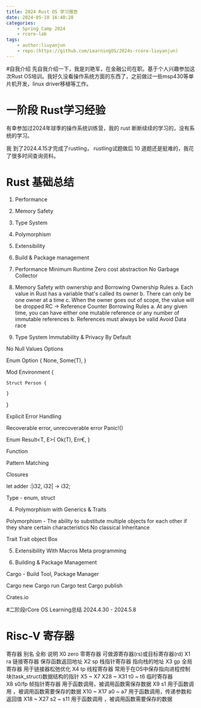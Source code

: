 ```yaml
---
title: 2024 Rust OS 学习报告 
date: 2024-05-10 16:40:28
categories:
    - Spring Camp 2024
    - rcore-lab
tags:
    - author:liuyanjun
    - repo:(https://github.com/LearningOS/2024s-rcore-liuyanjun)
---
```

#自我介绍
先自我介绍一下，我是刘艳军，在金融公司在职。基于个人兴趣参加这次Rust OS培训。我好久没看操作系统方面的东西了，之前做过一些msp430等单片机开发，linux driver移植等工作。

# 一阶段 Rust学习经验
有幸参加过2024年球季的操作系统训练营，我的 rust 断断续续的学习的，没有系统的学习。

我 到了2024.4.15才完成了rustling， rustling试题做后 10 道题还是挺难的，我花了很多时间查询资料。
# Rust 基础总结
1. Performance
2. Memory Safety
3. Type System 
4. Polymorphism
5. Extensibility
6. Build & Package management

1. Performance
Minimum Runtime
Zero cost abstraction
No Garbage Collector
2. Memory Safety with ownership and Borrowing
Ownership Rules
	a. Each value in Rust has a variable that's called its owner
	b. There can only be one owner at a time
	c. When the owner goes out of scope, the value will be dropped
	RC -> Reference Counter
Borrowing Rules
	a. At any given time, you can have either one mutable reference or any number of immutable references
	b. References must always be valid
Avoid Data race


3. Type System
Immutability & Privacy By Default

No Null Values Options

Enum Option<T> {
	None,
	Some(T),
}

Mod Environment {

	Struct Person {
		
	} 
}

Explicit Error Handling

Recoverable error, unrecoverable error
Panic!()

Enum Result<T, E>{
	Ok(T),
	Err€,
}

Function

Pattern Matching

Closures

let adder :|i32, i32| -> i32;



Type - enum, struct

4. Polymorphism with Generics & Traits

Polymorphism - The ability to substitute multiple objects for each other if they share certain characteristics
No classical Inheritance


Trait
Trait object
Box<dyn Item>

5. Extensibility With Macros
Meta programming

6. Building & Package Management

Cargo - Build Tool, Package Manager

Cargo new
Cargo run
Cargo test
Cargo publish

Crates.io

#二阶段rCore OS Learning总结
2024.4.30 - 2024.5.8


# Risc-V 寄存器
寄存器	别名	全称	说明
X0	zero	零寄存器	可做源寄存器(rs)或目标寄存器(rd)
X1	ra	链接寄存器	保存函数返回地址
X2	sp	栈指针寄存器	指向栈的地址
X3	gp	全局寄存器	用于链接器松弛优化
X4	tp	线程寄存器	常用于在OS中保存指向进程控制块(task_struct)数据结构的指针
X5 ~ X7
X28 ~ X31	t0 ~ t6	临时寄存器	
X8	s0/fp	帧指针寄存器	用于函数调用，被调用函数需保存数据
X9	s1		用于函数调用 ，被调用函数需要保存的数据
X10 ~ X17	a0 ~ a7		用于函数调用，传递参数和返回值
X18 ~ X27	s2 ~ s11		用于函数调用 ，被调用函数需要保存的数据



